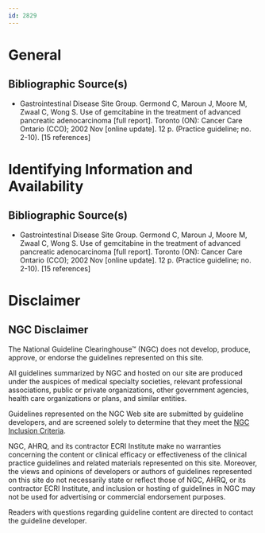 ```yaml
---
id: 2829
---
```


# General

## Bibliographic Source(s)

- Gastrointestinal Disease Site Group. Germond C, Maroun J, Moore M, Zwaal C, Wong S. Use of gemcitabine in the treatment of advanced pancreatic adenocarcinoma [full report]. Toronto (ON): Cancer Care Ontario (CCO); 2002 Nov [online update]. 12 p. (Practice guideline; no. 2-10). [15 references]

# Identifying Information and Availability

## Bibliographic Source(s)

- Gastrointestinal Disease Site Group. Germond C, Maroun J, Moore M, Zwaal C, Wong S. Use of gemcitabine in the treatment of advanced pancreatic adenocarcinoma [full report]. Toronto (ON): Cancer Care Ontario (CCO); 2002 Nov [online update]. 12 p. (Practice guideline; no. 2-10). [15 references]

# Disclaimer

## NGC Disclaimer

The National Guideline Clearinghouse™ (NGC) does not develop, produce, approve, or endorse the guidelines represented on this site.

All guidelines summarized by NGC and hosted on our site are produced under the auspices of medical specialty societies, relevant professional associations, public or private organizations, other government agencies, health care organizations or plans, and similar entities.

Guidelines represented on the NGC Web site are submitted by guideline developers, and are screened solely to determine that they meet the [NGC Inclusion Criteria](/help-and-about/summaries/inclusion-criteria).

NGC, AHRQ, and its contractor ECRI Institute make no warranties concerning the content or clinical efficacy or effectiveness of the clinical practice guidelines and related materials represented on this site. Moreover, the views and opinions of developers or authors of guidelines represented on this site do not necessarily state or reflect those of NGC, AHRQ, or its contractor ECRI Institute, and inclusion or hosting of guidelines in NGC may not be used for advertising or commercial endorsement purposes.

Readers with questions regarding guideline content are directed to contact the guideline developer.

